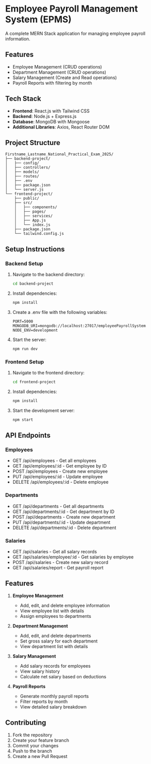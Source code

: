 # Employee Payroll Management System (EPMS)

A complete MERN Stack application for managing employee payroll information.

## Features

- Employee Management (CRUD operations)
- Department Management (CRUD operations)
- Salary Management (Create and Read operations)
- Payroll Reports with filtering by month

## Tech Stack

- **Frontend**: React.js with Tailwind CSS
- **Backend**: Node.js + Express.js
- **Database**: MongoDB with Mongoose
- **Additional Libraries**: Axios, React Router DOM

## Project Structure

```
Firstname_Lastname_National_Practical_Exam_2025/
├── backend-project/
│   ├── config/
│   ├── controllers/
│   ├── models/
│   ├── routes/
│   ├── .env
│   ├── package.json
│   └── server.js
└── frontend-project/
    ├── public/
    ├── src/
    │   ├── components/
    │   ├── pages/
    │   ├── services/
    │   ├── App.js
    │   └── index.js
    ├── package.json
    └── tailwind.config.js
```

## Setup Instructions

### Backend Setup

1. Navigate to the backend directory:
   ```bash
   cd backend-project
   ```

2. Install dependencies:
   ```bash
   npm install
   ```

3. Create a .env file with the following variables:
   ```
   PORT=5000
   MONGODB_URI=mongodb://localhost:27017/employeePayrollSystem
   NODE_ENV=development
   ```

4. Start the server:
   ```bash
   npm run dev
   ```

### Frontend Setup

1. Navigate to the frontend directory:
   ```bash
   cd frontend-project
   ```

2. Install dependencies:
   ```bash
   npm install
   ```

3. Start the development server:
   ```bash
   npm start
   ```

## API Endpoints

### Employees
- GET /api/employees - Get all employees
- GET /api/employees/:id - Get employee by ID
- POST /api/employees - Create new employee
- PUT /api/employees/:id - Update employee
- DELETE /api/employees/:id - Delete employee

### Departments
- GET /api/departments - Get all departments
- GET /api/departments/:id - Get department by ID
- POST /api/departments - Create new department
- PUT /api/departments/:id - Update department
- DELETE /api/departments/:id - Delete department

### Salaries
- GET /api/salaries - Get all salary records
- GET /api/salaries/employee/:id - Get salaries by employee
- POST /api/salaries - Create new salary record
- GET /api/salaries/report - Get payroll report

## Features

1. **Employee Management**
   - Add, edit, and delete employee information
   - View employee list with details
   - Assign employees to departments

2. **Department Management**
   - Add, edit, and delete departments
   - Set gross salary for each department
   - View department list with details

3. **Salary Management**
   - Add salary records for employees
   - View salary history
   - Calculate net salary based on deductions

4. **Payroll Reports**
   - Generate monthly payroll reports
   - Filter reports by month
   - View detailed salary breakdown

## Contributing

1. Fork the repository
2. Create your feature branch
3. Commit your changes
4. Push to the branch
5. Create a new Pull Request 